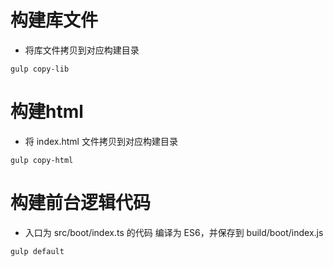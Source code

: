 # 构建库文件
* 将库文件拷贝到对应构建目录
```
gulp copy-lib
```

# 构建html
* 将 index.html 文件拷贝到对应构建目录
```
gulp copy-html
```

# 构建前台逻辑代码
* 入口为 src/boot/index.ts 的代码 编译为 ES6，并保存到 build/boot/index.js
```
gulp default
```
